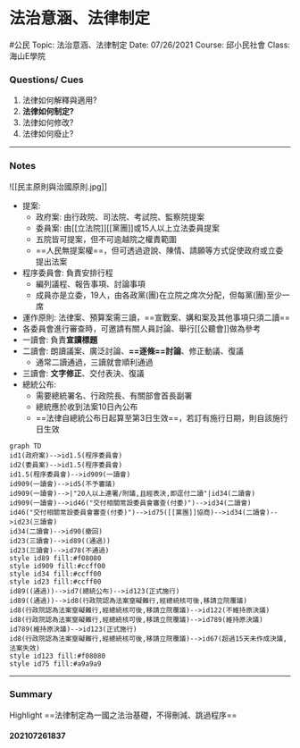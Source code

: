 # 法治意涵、法律制定
#公民
Topic: 法治意涵、法律制定
Date: 07/26/2021
Course: 邱小民社會
Class: 海山E學院

### Questions/ Cues
1. 法律如何解釋與適用?
2. **法律如何制定?**
3. 法律如何修改?
4. 法律如何廢止?
---
### Notes
![[民主原則與治國原則.jpg]]
- 提案: 
	- 政府案: 由行政院、司法院、考試院、監察院提案
	- 委員案: 由[[立法院]][[黨團]]或15人以上立法委員提案
	- 五院皆可提案，但不可逾越院之權責範圍
	- ==人民無提案權==，但可透過遊說、陳情、請願等方式促使政府或立委提出法案
- 程序委員會: 負責安排行程
	- 編列議程、報告事項、討論事項 
	- 成員亦是立委，19人，由各政黨(團)在立院之席次分配，但每黨(團)至少一席
- 運作原則: 法律案、預算案需三讀，==宣戰案、媾和案及其他事項只須二讀==
- 各委員會進行審查時，可邀請有關人員討論、舉行[[公聽會]]做為參考
- 一讀會: 負責**宣讀標題**
- 二讀會: 朗讀議案、廣泛討論、**==逐條==討論**、修正動議、復議
	- 通常二讀通過，三讀就會順利通過
- 三讀會: **文字修正**、交付表決、復議
- 總統公布: 
	- 需要總統署名、行政院長、有關部會首長副署
	- 總統應於收到法案10日內公布
	- ==法律自總統公布日起算至第3日生效==，若訂有施行日期，則自該施行日生效
```mermaid
graph TD
id1(政府案)-->id1.5(程序委員會)
id2(委員案)-->id1.5(程序委員會)
id1.5(程序委員會)-->id909(一讀會)
id909(一讀會)-->id5(不予審議)
id909(一讀會)-->|"20人以上連署/附議,且經表決,即逕付二讀"|id34(二讀會)
id909(一讀會)-->id46("交付相關常設委員會審查(付委)")-->id34(二讀會)
id46("交付相關常設委員會審查(付委)")-->id75([[黨團]]協商)-->id34(二讀會)-->id23(三讀會)
id34(二讀會)-->id90(撤回)
id23(三讀會)-->id89((通過))
id23(三讀會)-->id78(不通過)
style id89 fill:#f08080
style id909 fill:#ccff00
style id34 fill:#ccff00
style id23 fill:#ccff00
id89((通過))-->id7(總統公布)-->id123(正式施行)
id89((通過))-->id8(行政院認為法案窒礙難行,經總統核可後,移請立院覆議)
id8(行政院認為法案窒礙難行,經總統核可後,移請立院覆議)-->id122(不維持原決議)
id8(行政院認為法案窒礙難行,經總統核可後,移請立院覆議)-->id789(維持原決議)
id789(維持原決議)-->id123(正式施行)
id8(行政院認為法案窒礙難行,經總統核可後,移請立院覆議)-->id67(超過15天未作成決議,法案失效)
style id123 fill:#f08080
style id75 fill:#a9a9a9

```

---
### Summary
Highlight     ==法律制定為一國之法治基礎，不得刪減、跳過程序==

#### 202107261837